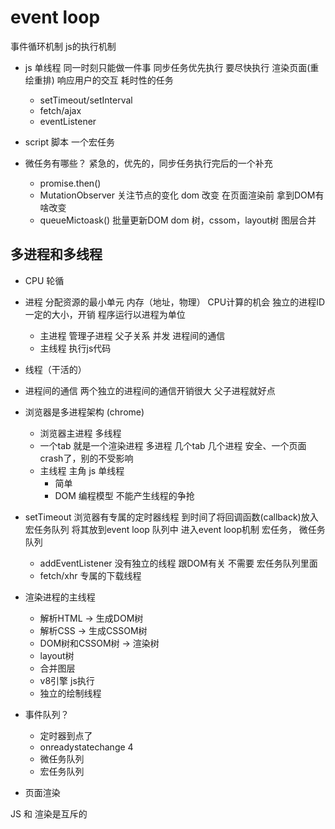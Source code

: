 # event loop
事件循环机制 js的执行机制

- js 单线程
  同一时刻只能做一件事
  同步任务优先执行  要尽快执行 渲染页面(重绘重排)  响应用户的交互
  耗时性的任务
  - setTimeout/setInterval
  - fetch/ajax
  - eventListener

- script 脚本
  一个宏任务

- 微任务有哪些？
  紧急的，优先的，同步任务执行完后的一个补充
  - promise.then()
  - MutationObserver 关注节点的变化
    dom 改变 在页面渲染前 拿到DOM有啥改变
  - queueMictoask() 批量更新DOM
    dom 树，cssom，layout树 图层合并


## 多进程和多线程
- CPU 轮循
  
- 进程
  分配资源的最小单元
    内存（地址，物理） CPU计算的机会
    独立的进程ID 一定的大小，开销
    程序运行以进程为单位
    - 主进程
      管理子进程 父子关系 并发
      进程间的通信
    - 主线程
      执行js代码
- 线程（干活的）

- 进程间的通信
  两个独立的进程间的通信开销很大
  父子进程就好点

- 浏览器是多进程架构 (chrome)
  - 浏览器主进程
    多线程
  - 一个tab 就是一个渲染进程
    多进程
    几个tab 几个进程
    安全、一个页面crash了，别的不受影响
  - 主线程 主角
    js 单线程
    - 简单
    - DOM 编程模型 不能产生线程的争抢

- setTimeout 浏览器有专属的定时器线程
  到时间了将回调函数(callback)放入宏任务队列
  将其放到event loop  队列中
  进入event loop机制
  宏任务， 微任务 队列
  - addEventListener 没有独立的线程
    跟DOM有关 不需要  宏任务队列里面
  - fetch/xhr 专属的下载线程

- 渲染进程的主线程
  - 解析HTML -> 生成DOM树
  - 解析CSS -> 生成CSSOM树
  - DOM树和CSSOM树 -> 渲染树
  - layout树
  - 合并图层
  - v8引擎 js执行
  - 独立的绘制线程

- 事件队列？
  - 定时器到点了
  - onreadystatechange  4
  - 微任务队列
  - 宏任务队列

- 页面渲染

JS 和 渲染是互斥的